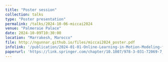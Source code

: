 ```yaml
---
title: "Poster session"
collection: talks
type: "Poster presentation"
permalink: /talks/2024-10-06-miccai2024
venue: "Palmeraie Palace"
date: 2024-10-09T10:30:00
location: "Marrakesh, Marocco"
file: http://ngunnar.github.io/files/miccai2024_poster.pdf
infolink: '/publication/2024-01-01-Online-Learning-in-Motion-Modeling-for-Intra-interventional-Image-Sequences'
paperurl: 'https://link.springer.com/chapter/10.1007/978-3-031-72069-7_66'
---
```


